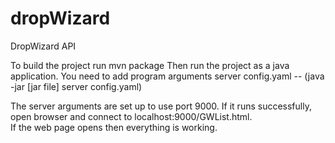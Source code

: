 # dropWizard
DropWizard API

To build the project run mvn package
Then run the project as a java application.  You need to add program arguments server config.yaml -- 
(java -jar [jar file] server config.yaml)


The server arguments are set up to use port 9000.  If it runs successfully, open browser and connect to localhost:9000/GWList.html.  
If the web page opens then everything is working.

